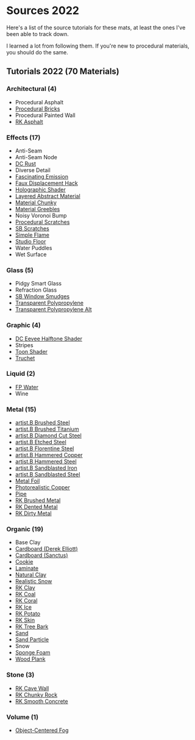 # Sources 2022

Here's a list of the source tutorials for these mats, at least the ones I've been able to track down.

I learned a lot from following them. If you're new to procedural materials, you should do the same.

## Tutorials 2022 (70 Materials)

### Architectural (4)

* Procedural Asphalt
* [Procedural Bricks](https://www.instagram.com/reel/CZQ_7CBr0Hf/)
* Procedural Painted Wall
* [RK Asphalt](https://www.youtube.com/watch?v=Eofg9SBcdBY)

### Effects (17)

* Anti-Seam
* Anti-Seam Node
* [DC Rust](https://www.youtube.com/watch?v=WrrTsCQ6AD4)
* Diverse Detail
* [Fascinating Emission](https://www.youtube.com/watch?v=jUt853tS5o0)
* [Faux Displacement Hack](https://twitter.com/Un1cornHuntrSam/status/1478635714849869824)
* [Holographic Shader](https://www.youtube.com/watch?v=0Kpx21jcte0)
* [Layered Abstract Material](https://www.youtube.com/watch?v=S--PwlmEhgM)
* [Material Chunky](https://www.youtube.com/watch?v=QLgsUih74UU)
* [Material Greebles](https://www.youtube.com/watch?v=QLgsUih74UU)
* Noisy Voronoi Bump
* [Procedural Scratches](https://www.youtube.com/watch?v=cnjtFfz5OLg)
* [SB Scratches](https://www.youtube.com/watch?v=i8_YE78A3WI)
* [Simple Flame](https://twitter.com/cmzw_/status/1540221309585457154?cxt=HHwWhICgldzH-98qAAAA)
* [Studio Floor](https://www.youtube.com/watch?v=KEvFzSWdHys)
* Water Puddles
* Wet Surface

### Glass (5)

* Pidgy Smart Glass
* Refraction Glass
* [SB Window Smudges](https://www.youtube.com/watch?v=_24cILbMvHU)
* [Transparent Polypropylene](https://blenderartists.org/t/transparent-polypropylene-shader/682497/12)
* [Transparent Polypropylene Alt](https://blenderartists.org/t/transparent-polypropylene-shader/682497/12)

### Graphic (4)

* [DC Eevee Halftone Shader](https://www.youtube.com/watch?v=dRP1DqShceM)
* Stripes
* [Toon Shader](https://www.youtube.com/watch?v=CQqONwef83s)
* [Truchet](https://twitter.com/cmzw_/status/1527987757254967297?s=20&t=hPITg2EM9Hb9ocBpJV6AwA)

### Liquid (2)

* [FP Water](https://www.youtube.com/watch?v=j3-Ezn47xz0)
* Wine

### Metal (15)

* [artist.B Brushed Steel](https://www.youtube.com/watch?v=o0zm9ocmIaI)
* [artist.B Brushed Titanium](https://www.youtube.com/watch?v=ofeFJFCq1OE)
* [artist.B Diamond Cut Steel](https://www.youtube.com/watch?v=o0zm9ocmIaI)
* [artist.B Etched Steel](https://www.youtube.com/watch?v=o0zm9ocmIaI)
* [artist.B Florentine Steel](https://www.youtube.com/watch?v=o0zm9ocmIaI)
* [artist.B Hammered Copper](https://www.youtube.com/watch?v=ofeFJFCq1OE)
* [artist.B Hammered Steel](https://www.youtube.com/watch?v=o0zm9ocmIaI)
* [artist.B Sandblasted Iron](https://www.youtube.com/watch?v=ofeFJFCq1OE)
* [artist.B Sandblasted Steel](https://www.youtube.com/watch?v=o0zm9ocmIaI)
* [Metal Foil](https://www.youtube.com/watch?v=MEkKfXwpZcs)
* [Photorealistic Copper](https://www.youtube.com/watch?v=KqM0LTO70RE)
* [Pipe](https://www.youtube.com/watch?v=m2KPMqDI7bg&t=77s)
* [RK Brushed Metal](https://www.youtube.com/watch?v=bCgPjfSSN50)
* [RK Dented Metal](https://www.youtube.com/watch?v=YD2OvkAN15M)
* [RK Dirty Metal](https://www.youtube.com/watch?v=uqfcV56SHMc)

### Organic (19)

* Base Clay
* [Cardboard (Derek Elliott)](https://www.youtube.com/watch?v=O1em_ijMvUk)
* [Cardboard (Sanctus)](https://www.youtube.com/watch?v=9C6zl0kdVzw)
* [Cookie](https://www.youtube.com/watch?v=VNluiXnmi-8)
* [Laminate](https://www.artstation.com/artwork/PeVNV8)
* [Natural Clay](https://www.youtube.com/watch?v=3KOF7ZnkWsQ)
* [Realistic Snow](https://www.youtube.com/watch?v=fcDFntILn0M&t=15s)
* [RK Clay](https://www.youtube.com/watch?v=eYw5sbF5bhU)
* [RK Coal](https://www.youtube.com/watch?v=fsVgkJeH7Yo)
* [RK Coral](https://www.youtube.com/watch?v=gZQ3BjXDjSg)
* [RK Ice](https://www.youtube.com/watch?v=p7O2Ji905dQ)
* [RK Potato](https://www.youtube.com/watch?v=FCXvTmNNUeU)
* [RK Skin](https://www.youtube.com/watch?v=iDXGPsrO0_M)
* [RK Tree Bark](https://www.youtube.com/watch?v=6ECeHoATa74)
* [Sand](https://www.youtube.com/watch?v=MjM16FUMOKM)
* [Sand Particle](https://www.youtube.com/watch?v=MjM16FUMOKM)
* Snow
* [Sponge Foam](https://www.youtube.com/watch?v=m2KPMqDI7bg&t=77s)
* [Wood Plank](https://www.youtube.com/watch?v=CHxelgYdBaI&t=46s)

### Stone (3)

* [RK Cave Wall](https://www.youtube.com/watch?v=Bs2El4JOvcc)
* [RK Chunky Rock](https://www.youtube.com/watch?v=xWT_7jUTW4Q)
* [RK Smooth Concrete](https://www.youtube.com/watch?v=uCyUt1Jaufk)

### Volume (1)

* [Object-Centered Fog](https://twitter.com/brentpatterson/status/1544855232773083138)
